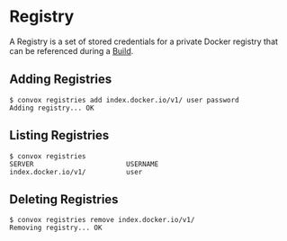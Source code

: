 # Registry

A Registry is a set of stored credentials for a private Docker registry that can be referenced during a [Build](../app/build.md).

## Adding Registries

    $ convox registries add index.docker.io/v1/ user password
    Adding registry... OK

## Listing Registries

    $ convox registries
    SERVER                       USERNAME
    index.docker.io/v1/          user

## Deleting Registries

    $ convox registries remove index.docker.io/v1/
    Removing registry... OK
